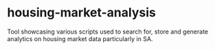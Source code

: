 # housing-market-analysis
Tool showcasing various scripts used to search for, store and generate analytics on housing market data particularly in SA.
